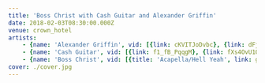 ```yaml
---
title: 'Boss Christ with Cash Guitar and Alexander Griffin'
date: 2018-02-03T08:30:00.000Z
venue: crown_hotel
artists:
    - {name: 'Alexander Griffin', vid: [{link: cKVITJoDvbc}, {link: dFjuVebk3-Y}]}
    - {name: 'Cash Guitar', vid: [{link: f1_fB_PqqgM}, {link: fXs4OvU10vk}]}
    - {name: 'Boss Christ', vid: [{title: 'Acapella/Hell Yeah', link: go7CF4AAkDM}, {link: 0-p7PzFKQJ8}, {link: MhpDu4oIp3Y}, {link: HbNAW5uk7LE}, {link: 0cAJmEZ4VWw}]}
cover: ./cover.jpg
---
```

